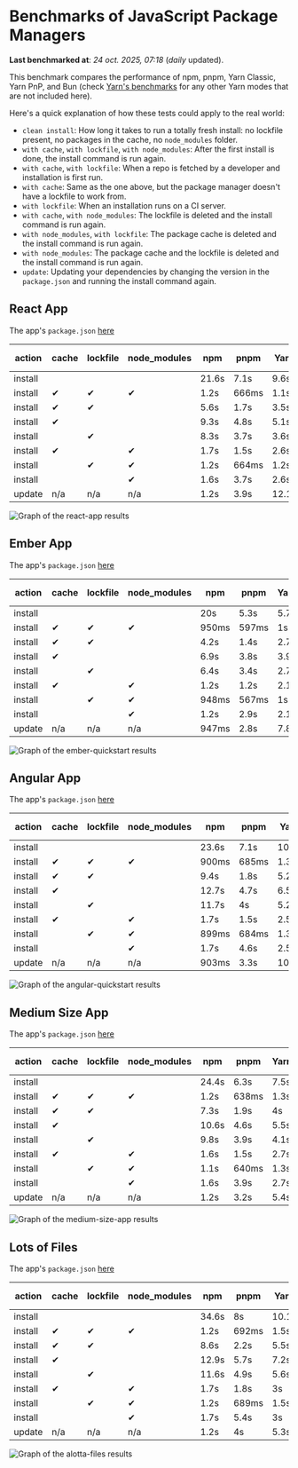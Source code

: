 # Benchmarks of JavaScript Package Managers

**Last benchmarked at**: _24 oct. 2025, 07:18_ (_daily_ updated).

This benchmark compares the performance of npm, pnpm, Yarn Classic, Yarn PnP, and Bun (check [Yarn's benchmarks](https://yarnpkg.com/benchmarks) for any other Yarn modes that are not included here).

Here's a quick explanation of how these tests could apply to the real world:

- `clean install`: How long it takes to run a totally fresh install: no lockfile present, no packages in the cache, no `node_modules` folder.
- `with cache`, `with lockfile`, `with node_modules`: After the first install is done, the install command is run again.
- `with cache`, `with lockfile`: When a repo is fetched by a developer and installation is first run.
- `with cache`: Same as the one above, but the package manager doesn't have a lockfile to work from.
- `with lockfile`: When an installation runs on a CI server.
- `with cache`, `with node_modules`: The lockfile is deleted and the install command is run again.
- `with node_modules`, `with lockfile`: The package cache is deleted and the install command is run again.
- `with node_modules`: The package cache and the lockfile is deleted and the install command is run again.
- `update`: Updating your dependencies by changing the version in the `package.json` and running the install command again.

## React App

The app's `package.json` [here](./fixtures/react-app/package.json)

| action  | cache | lockfile | node_modules| npm | pnpm | Yarn | Yarn PnP | Bun |
| ---     | ---   | ---      | ---         | --- | ---  | ---  | ---      | --- |
| install |       |          |             | 21.6s | 7.1s | 9.6s | 2.7s | 1.5s |
| install | ✔     | ✔        | ✔           | 1.2s | 666ms | 1.1s | n/a | 34ms |
| install | ✔     | ✔        |             | 5.6s | 1.7s | 3.5s | 990ms | 467ms |
| install | ✔     |          |             | 9.3s | 4.8s | 5.1s | 2.3s | 425ms |
| install |       | ✔        |             | 8.3s | 3.7s | 3.6s | 983ms | 430ms |
| install | ✔     |          | ✔           | 1.7s | 1.5s | 2.6s | n/a | 35ms |
| install |       | ✔        | ✔           | 1.2s | 664ms | 1.2s | n/a | 31ms |
| install |       |          | ✔           | 1.6s | 3.7s | 2.6s | n/a | 31ms |
| update  | n/a | n/a | n/a | 1.2s | 3.9s | 12.1s | 3.1s | 35ms |

<img alt="Graph of the react-app results" src="results/img/react-app.svg" />

## Ember App

The app's `package.json` [here](./fixtures/ember-quickstart/package.json)

| action  | cache | lockfile | node_modules| npm | pnpm | Yarn | Yarn PnP | Bun |
| ---     | ---   | ---      | ---         | --- | ---  | ---  | ---      | --- |
| install |       |          |             | 20s | 5.3s | 5.7s | 2.3s | 1.1s |
| install | ✔     | ✔        | ✔           | 950ms | 597ms | 1s | n/a | 27ms |
| install | ✔     | ✔        |             | 4.2s | 1.4s | 2.7s | 860ms | 345ms |
| install | ✔     |          |             | 6.9s | 3.8s | 3.9s | 2s | 368ms |
| install |       | ✔        |             | 6.4s | 3.4s | 2.7s | 859ms | 345ms |
| install | ✔     |          | ✔           | 1.2s | 1.2s | 2.1s | n/a | 27ms |
| install |       | ✔        | ✔           | 948ms | 567ms | 1s | n/a | 25ms |
| install |       |          | ✔           | 1.2s | 2.9s | 2.1s | n/a | 25ms |
| update  | n/a | n/a | n/a | 947ms | 2.8s | 7.8s | 2.8s | 28ms |

<img alt="Graph of the ember-quickstart results" src="results/img/ember-quickstart.svg" />

## Angular App

The app's `package.json` [here](./fixtures/angular-quickstart/package.json)

| action  | cache | lockfile | node_modules| npm | pnpm | Yarn | Yarn PnP | Bun |
| ---     | ---   | ---      | ---         | --- | ---  | ---  | ---      | --- |
| install |       |          |             | 23.6s | 7.1s | 10.7s | 2.8s | 1.7s |
| install | ✔     | ✔        | ✔           | 900ms | 685ms | 1.3s | n/a | 29ms |
| install | ✔     | ✔        |             | 9.4s | 1.8s | 5.2s | 1.2s | 858ms |
| install | ✔     |          |             | 12.7s | 4.7s | 6.5s | 2.3s | 825ms |
| install |       | ✔        |             | 11.7s | 4s | 5.2s | 1.2s | 827ms |
| install | ✔     |          | ✔           | 1.7s | 1.5s | 2.5s | n/a | 28ms |
| install |       | ✔        | ✔           | 899ms | 684ms | 1.3s | n/a | 27ms |
| install |       |          | ✔           | 1.7s | 4.6s | 2.5s | n/a | 26ms |
| update  | n/a | n/a | n/a | 903ms | 3.3s | 10s | 2.7s | 34ms |

<img alt="Graph of the angular-quickstart results" src="results/img/angular-quickstart.svg" />

## Medium Size App

The app's `package.json` [here](./fixtures/medium-size-app/package.json)

| action  | cache | lockfile | node_modules| npm | pnpm | Yarn | Yarn PnP | Bun |
| ---     | ---   | ---      | ---         | --- | ---  | ---  | ---      | --- |
| install |       |          |             | 24.4s | 6.3s | 7.5s | 2.9s | 1.8s |
| install | ✔     | ✔        | ✔           | 1.2s | 638ms | 1.3s | n/a | 32ms |
| install | ✔     | ✔        |             | 7.3s | 1.9s | 4s | 1.1s | 483ms |
| install | ✔     |          |             | 10.6s | 4.6s | 5.5s | 2.5s | 474ms |
| install |       | ✔        |             | 9.8s | 3.9s | 4.1s | 1.1s | 457ms |
| install | ✔     |          | ✔           | 1.6s | 1.5s | 2.7s | n/a | 31ms |
| install |       | ✔        | ✔           | 1.1s | 640ms | 1.3s | n/a | 29ms |
| install |       |          | ✔           | 1.6s | 3.9s | 2.7s | n/a | 29ms |
| update  | n/a | n/a | n/a | 1.2s | 3.2s | 5.4s | 2.4s | 39ms |

<img alt="Graph of the medium-size-app results" src="results/img/medium-size-app.svg" />

## Lots of Files

The app's `package.json` [here](./fixtures/alotta-files/package.json)

| action  | cache | lockfile | node_modules| npm | pnpm | Yarn | Yarn PnP | Bun |
| ---     | ---   | ---      | ---         | --- | ---  | ---  | ---      | --- |
| install |       |          |             | 34.6s | 8s | 10.1s | 3.4s | 2s |
| install | ✔     | ✔        | ✔           | 1.2s | 692ms | 1.5s | n/a | 42ms |
| install | ✔     | ✔        |             | 8.6s | 2.2s | 5.5s | 1.3s | 706ms |
| install | ✔     |          |             | 12.9s | 5.7s | 7.2s | 2.8s | 707ms |
| install |       | ✔        |             | 11.6s | 4.9s | 5.6s | 1.3s | 704ms |
| install | ✔     |          | ✔           | 1.7s | 1.8s | 3s | n/a | 38ms |
| install |       | ✔        | ✔           | 1.2s | 689ms | 1.5s | n/a | 36ms |
| install |       |          | ✔           | 1.7s | 5.4s | 3s | n/a | 36ms |
| update  | n/a | n/a | n/a | 1.2s | 4s | 5.3s | 2.9s | 102ms |

<img alt="Graph of the alotta-files results" src="results/img/alotta-files.svg" />